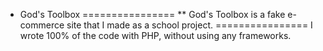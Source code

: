 * God's Toolbox
================
** God's Toolbox is a fake e-commerce site that I made as a school project.
================
I wrote 100% of the code with PHP, without using any frameworks.
